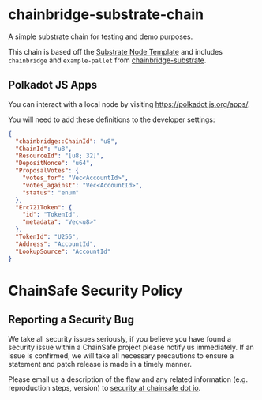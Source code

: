 # chainbridge-substrate-chain

A simple substrate chain for testing and demo purposes.

This chain is based off the [Substrate Node Template](https://github.com/substrate-developer-hub/substrate-node-template) and includes `chainbridge` and `example-pallet` from [chainbridge-substrate](https://github.com/ChainSafe/chainbridge-substrate).

## Polkadot JS Apps

You can interact with a local node by visiting https://polkadot.js.org/apps/.

You will need to add these definitions to the developer settings:

```json
{
  "chainbridge::ChainId": "u8",
  "ChainId": "u8",
  "ResourceId": "[u8; 32]",
  "DepositNonce": "u64",
  "ProposalVotes": {
    "votes_for": "Vec<AccountId>",
    "votes_against": "Vec<AccountId>",
    "status": "enum"
  },
  "Erc721Token": {
    "id": "TokenId",
    "metadata": "Vec<u8>"
  },
  "TokenId": "U256",
  "Address": "AccountId",
  "LookupSource": "AccountId"
}
```

# ChainSafe Security Policy

## Reporting a Security Bug

We take all security issues seriously, if you believe you have found a security issue within a ChainSafe
project please notify us immediately. If an issue is confirmed, we will take all necessary precautions 
to ensure a statement and patch release is made in a timely manner.

Please email us a description of the flaw and any related information (e.g. reproduction steps, version) to
[security at chainsafe dot io](mailto:security@chainsafe.io).

